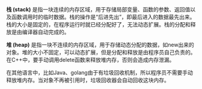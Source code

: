 **栈 (stack)** 是指一块连续的内存区域，用于存储局部变量、函数的参数、返回值以及函数调用时的临时数据。栈的操作是“后进先出”，即最后进入的数据最先出来。栈的大小是固定的，在程序运行时就已经分配好了，无法动态扩展。栈的分配和释放是由编译器自动完成的。

**堆 (heap)** 是指一块不连续的内存区域，用于存储动态分配的数据，如new出来的对象。堆的大小不固定，可以动态扩展，但是分配和释放是由程序员自己负责的。在C++中，要手动调用delete函数来释放堆内存，否则会造成内存泄漏。

在其他语言中，比如Java、golang由于有垃圾回收机制，所以程序员不需要手动释放堆内存。当对象不再被引用时，垃圾回收器会自动回收这块内存。


